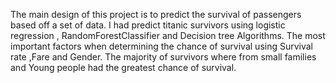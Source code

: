  The main design  of this project is  to predict  the survival of passengers based off a set of data.
 I had predict titanic survivors using logistic regression , RandomForestClassifier and Decision tree Algorithms.
 The most important factors when determining the chance of survival using Survival rate ,Fare and Gender.
 The majority of survivors where from small families and Young people had the greatest chance of survival.
